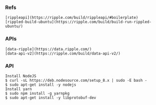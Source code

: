 ### Refs

    [rippleapi](https://ripple.com/build/rippleapi/#boilerplate)
    [rippled-build-ubuntu](https://ripple.com/build/build-run-rippled-ubuntu/)

### APIs

    [data-ripple](https://data.ripple.com/)
    [data-api-v2](https://ripple.com/build/data-api-v2/)

### API

    Install NodeJS
    $ curl -sL https://deb.nodesource.com/setup_8.x | sudo -E bash -
    $ sudo apt-get install -y nodejs
    Install yarn
    $ sudo npm install -g yarnpkg
    $ sudo apt-get install -y libprotobuf-dev
